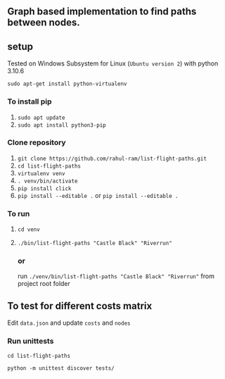 ## Graph based implementation to find paths between nodes.

## setup 

Tested on Windows Subsystem for Linux (`Ubuntu version 2`) with python 3.10.6

`sudo apt-get install python-virtualenv`
### To install pip
1. `sudo apt update`
2. `sudo apt install python3-pip`

### Clone repository

1) `git clone https://github.com/rahul-ram/list-flight-paths.git`
2) `cd list-flight-paths`
3) `virtualenv venv`
4) `. venv/bin/activate`
5) `pip install click`
6) `pip install --editable .` or `pip install --editable .`

### To run 
1) `cd venv`
2) `./bin/list-flight-paths "Castle Black" "Riverrun"`

    ### or
    run `./venv/bin/list-flight-paths "Castle Black" "Riverrun"` from project root folder

## To test for different costs matrix
Edit `data.json` and update `costs` and `nodes`

### Run unittests
`cd list-flight-paths`

`python -m unittest discover tests/`

